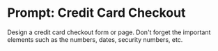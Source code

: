 <h1>Prompt: Credit Card Checkout</h1>

<p>Design a credit card checkout form or page. Don't forget the important elements such as the numbers, dates, security numbers, etc.
</p>
